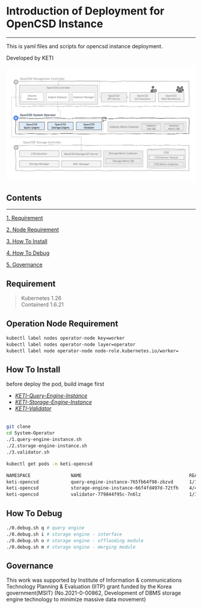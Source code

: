 # Introduction of Deployment for OpenCSD Instance
-------------

This is yaml files and scripts for opencsd instance deployment.

Developed by KETI

![Architecture](image.png)

## Contents
-------------
[1. Requirement](#requirement)

[2. Node Requirement](#operation-node-requirement)

[3. How To Install](#how-to-install)

[4. How To Debug](#how-to-debug)

[5. Governance](#governance)


## Requirement
>   Kubernetes 1.26 <br>
>   Containerd 1.6.21 <br>

## Operation Node Requirement
```bash
kubectl label nodes operator-node key=worker
kubectl label nodes operator-node layer=operator
kubectl label node operator-node node-role.kubernetes.io/worker=
```

## How To Install
before deploy the pod, build image first
- *[KETI-Query-Engine-Instance](https://github.com/opencsd/KETI-Query-Engine-Instance)*
- *[KETI-Storage-Engine-Instance](https://github.com/opencsd/KETI-Storage-Engine-Instance)*
- *[KETI-Validator](https://github.com/opencsd/KETI-Validator)*
<br><br>

```bash
git clone
cd System-Operator
./1.query-engine-instance.sh
./2.storage-engine-instance.sh
./3.validator.sh
```
```bash
kubectl get pods -n keti-opencsd
```
```bash
NAMESPACE               NAME                                        READY   STATUS    RESTARTS         
keti-opencsd            query-engine-instance-765fb64f98-zbzvd      1/1     Running   0                
keti-opencsd            storage-engine-instance-66f4fd497d-72tfh    4/4     Running   0                
keti-opencsd            validator-779844f95c-7n6lz                  1/1     Running   0                
```

## How To Debug
```bash
./0.debug.sh q # query engine
./0.debug.sh i # storage engine - interface
./0.debug.sh o # storage engine - offlaoding module 
./0.debug.sh m # storage engine - merging module 
```


## Governance
This work was supported by Institute of Information & communications Technology Planning & Evaluation (IITP) grant funded by the Korea government(MSIT) (No.2021-0-00862, Development of DBMS storage engine technology to minimize massive data movement)
